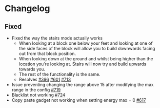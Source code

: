 # Changelog

## Fixed

- Fixed the way the stairs mode actually works
  - When looking at a block one below your feet and looking at one of the side faces of the block will allow you to build downwards facing out from that block position.
  - When looking down at the ground and whilst being higher than the location you're looking at. Stairs will now try and build upwards towards you.
  - The rest of the functionality is the same.
  - Resolves [#396](https://github.com/Direwolf20-MC/BuildingGadgets/issues/396) [#601](https://github.com/Direwolf20-MC/BuildingGadgets/issues/601) [#713](https://github.com/Direwolf20-MC/BuildingGadgets/issues/713)
- Issue preventing changing the range above 15 after modifying the max range in the config [#719](https://github.com/Direwolf20-MC/BuildingGadgets/issues/719)
- Blacklist not working [#724](https://github.com/Direwolf20-MC/BuildingGadgets/issues/724)
- Copy paste gadget not working when setting energy max = 0 [#617](https://github.com/Direwolf20-MC/BuildingGadgets/issues/617)
